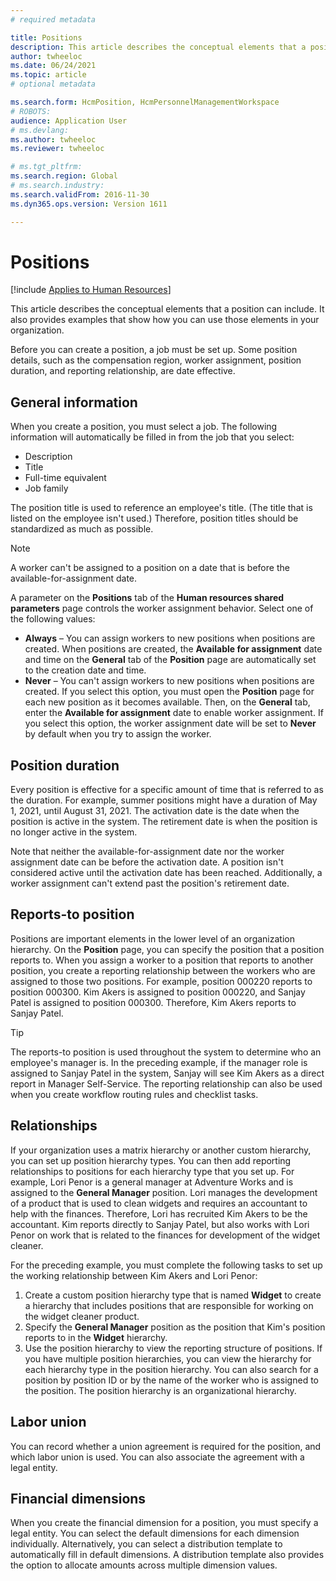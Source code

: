 ```yaml
---
# required metadata

title: Positions
description: This article describes the conceptual elements that a position can include. It also provides examples that show how you can use those elements in your organization.
author: twheeloc
ms.date: 06/24/2021
ms.topic: article
# optional metadata

ms.search.form: HcmPosition, HcmPersonnelManagementWorkspace
# ROBOTS: 
audience: Application User
# ms.devlang: 
ms.author: twheeloc
ms.reviewer: twheeloc

# ms.tgt_pltfrm: 
ms.search.region: Global
# ms.search.industry: 
ms.search.validFrom: 2016-11-30
ms.dyn365.ops.version: Version 1611

---
```


# Positions

[!include [Applies to Human Resources](../includes/applies-to-hr.md)]

This article describes the conceptual elements that a position can include. It also provides examples that show how you can use those elements in your organization.

Before you can create a position, a job must be set up. Some position details, such as the compensation region, worker assignment, position duration, and reporting relationship, are date effective.

## General information

When you create a position, you must select a job. The following information will automatically be filled in from the job that you select:

- Description
- Title
- Full-time equivalent
- Job family

The position title is used to reference an employee's title. (The title that is listed on the employee isn't used.) Therefore, position titles should be standardized as much as possible.

> [!NOTE]
> A worker can't be assigned to a position on a date that is before the available-for-assignment date.
>
> A parameter on the **Positions** tab of the **Human resources shared parameters** page controls the worker assignment behavior. Select one of the following values:
>
> - **Always** – You can assign workers to new positions when positions are created. When positions are created, the **Available for assignment** date and time on the **General** tab of the **Position** page are automatically set to the creation date and time.
> - **Never** – You can't assign workers to new positions when positions are created. If you select this option, you must open the **Position** page for each new position as it becomes available. Then, on the **General** tab, enter the **Available for assignment** date to enable worker assignment. If you select this option, the worker assignment date will be set to **Never** by default when you try to assign the worker.

## Position duration

Every position is effective for a specific amount of time that is referred to as the duration. For example, summer positions might have a duration of May 1, 2021, until August 31, 2021. The activation date is the date when the position is active in the system. The retirement date is when the position is no longer active in the system.

Note that neither the available-for-assignment date nor the worker assignment date can be before the activation date. A position isn't considered active until the activation date has been reached. Additionally, a worker assignment can't extend past the position's retirement date.

## Reports-to position

Positions are important elements in the lower level of an organization hierarchy. On the **Position** page, you can specify the position that a position reports to. When you assign a worker to a position that reports to another position, you create a reporting relationship between the workers who are assigned to those two positions. For example, position 000220 reports to position 000300. Kim Akers is assigned to position 000220, and Sanjay Patel is assigned to position 000300. Therefore, Kim Akers reports to Sanjay Patel.

> [!TIP]
> The reports-to position is used throughout the system to determine who an employee's manager is. In the preceding example, if the manager role is assigned to Sanjay Patel in the system, Sanjay will see Kim Akers as a direct report in Manager Self-Service. The reporting relationship can also be used when you create workflow routing rules and checklist tasks.

## Relationships

If your organization uses a matrix hierarchy or another custom hierarchy, you can set up position hierarchy types. You can then add reporting relationships to positions for each hierarchy type that you set up. For example, Lori Penor is a general manager at Adventure Works and is assigned to the **General Manager** position. Lori manages the development of a product that is used to clean widgets and requires an accountant to help with the finances. Therefore, Lori has recruited Kim Akers to be the accountant. Kim reports directly to Sanjay Patel, but also works with Lori Penor on work that is related to the finances for development of the widget cleaner.

For the preceding example, you must complete the following tasks to set up the working relationship between Kim Akers and Lori Penor:

1. Create a custom position hierarchy type that is named **Widget** to create a hierarchy that includes positions that are responsible for working on the widget cleaner product.
2. Specify the **General Manager** position as the position that Kim's position reports to in the **Widget** hierarchy.
3. Use the position hierarchy to view the reporting structure of positions. If you have multiple position hierarchies, you can view the hierarchy for each hierarchy type in the position hierarchy. You can also search for a position by position ID or by the name of the worker who is assigned to the position. The position hierarchy is an organizational hierarchy.

## Labor union

You can record whether a union agreement is required for the position, and which labor union is used. You can also associate the agreement with a legal entity.

## Financial dimensions

When you create the financial dimension for a position, you must specify a legal entity. You can select the default dimensions for each dimension individually. Alternatively, you can select a distribution template to automatically fill in default dimensions. A distribution template also provides the option to allocate amounts across multiple dimension values.
